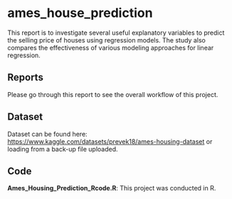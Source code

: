 # ames_house_prediction
This report is to investigate several useful explanatory variables to predict the selling price of houses using regression models. The study also compares the effectiveness of various modeling approaches for linear regression.

## Reports
Please go through this report to see the overall workflow of this project.

## Dataset
Dataset can be found here: https://www.kaggle.com/datasets/prevek18/ames-housing-dataset or loading from a back-up file uploaded.

## Code
**Ames_Housing_Prediction_Rcode.R**: This project was conducted in R.

